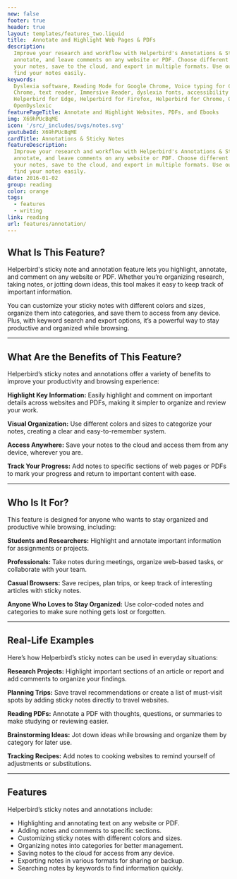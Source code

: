 ```yaml
---
new: false
footer: true
header: true
layout: templates/features_two.liquid
title:  Annotate and Highlight Web Pages & PDFs
description:
  Improve your research and workflow with Helperbird's Annotations & Sticky Notes. Highlight,
  annotate, and leave comments on any website or PDF. Choose different colors and sizes, organize
  your notes, save to the cloud, and export in multiple formats. Use our robust search function to
  find your notes easily.
keywords:
  Dyslexia software, Reading Mode for Google Chrome, Voice typing for Chrome, Text to speech for
  Chrome, text reader, Immersive Reader, dyslexia fonts, accessibility software, dyslexia software,
  Helperbird for Edge, Helperbird for Firefox, Helperbird for Chrome, Opendyslexic for Chrome,
  OpenDyslexic
featurePageTitle: Annotate and Highlight Websites, PDFs, and Ebooks
img: X69hPUcBqME
icon: '/src/_includes/svgs/notes.svg'
youtubeId: X69hPUcBqME
cardTitle: Annotations & Sticky Notes
featureDescription:
  Improve your research and workflow with Helperbird's Annotations & Sticky Notes. Highlight,
  annotate, and leave comments on any website or PDF. Choose different colors and sizes, organize
  your notes, save to the cloud, and export in multiple formats. Use our robust search function to
  find your notes easily.
date: 2016-01-02
group: reading
color: orange
tags:
  - features
  - writing
link: reading
url: features/annotation/
---
```


## What Is This Feature?

Helperbird's sticky note and annotation feature lets you highlight, annotate, and comment on any website or PDF. Whether you’re organizing research, taking notes, or jotting down ideas, this tool makes it easy to keep track of important information.

You can customize your sticky notes with different colors and sizes, organize them into categories, and save them to access from any device. Plus, with keyword search and export options, it’s a powerful way to stay productive and organized while browsing.

---

## What Are the Benefits of This Feature?

Helperbird’s sticky notes and annotations offer a variety of benefits to improve your productivity and browsing experience:


**Highlight Key Information:** Easily highlight and comment on important details across websites and PDFs, making it simpler to organize and review your work.  

**Visual Organization:** Use different colors and sizes to categorize your notes, creating a clear and easy-to-remember system.  

**Access Anywhere:** Save your notes to the cloud and access them from any device, wherever you are.  

**Track Your Progress:** Add notes to specific sections of web pages or PDFs to mark your progress and return to important content with ease.

---

## Who Is It For?

This feature is designed for anyone who wants to stay organized and productive while browsing, including:


**Students and Researchers:** Highlight and annotate important information for assignments or projects.  

**Professionals:** Take notes during meetings, organize web-based tasks, or collaborate with your team.  

**Casual Browsers:** Save recipes, plan trips, or keep track of interesting articles with sticky notes.  

**Anyone Who Loves to Stay Organized:** Use color-coded notes and categories to make sure nothing gets lost or forgotten.

---

## Real-Life Examples

Here’s how Helperbird’s sticky notes can be used in everyday situations:


**Research Projects:** Highlight important sections of an article or report and add comments to organize your findings.  

**Planning Trips:** Save travel recommendations or create a list of must-visit spots by adding sticky notes directly to travel websites.  

**Reading PDFs:** Annotate a PDF with thoughts, questions, or summaries to make studying or reviewing easier.  

**Brainstorming Ideas:** Jot down ideas while browsing and organize them by category for later use.  

**Tracking Recipes:** Add notes to cooking websites to remind yourself of adjustments or substitutions.

---

## Features

Helperbird’s sticky notes and annotations include:  

- Highlighting and annotating text on any website or PDF.  
- Adding notes and comments to specific sections.  
- Customizing sticky notes with different colors and sizes.  
- Organizing notes into categories for better management.  
- Saving notes to the cloud for access from any device.  
- Exporting notes in various formats for sharing or backup.  
- Searching notes by keywords to find information quickly.

